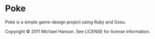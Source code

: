 # Poke

Poke is a simple game-design project using Ruby and Gosu.

Copyright © 2011 Michael Hanson. See LICENSE for license information.
